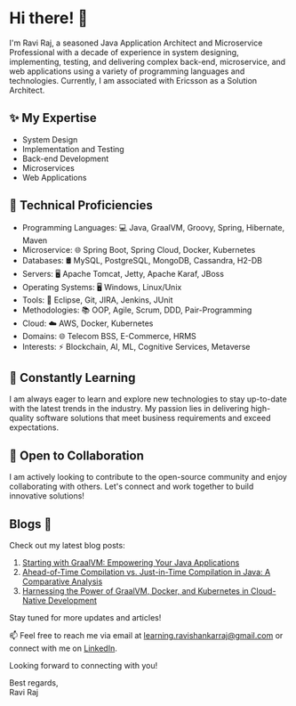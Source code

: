 # Hi there! 👋

I'm Ravi Raj, a seasoned Java Application Architect and Microservice Professional with a decade of experience in system designing, implementing, testing, and delivering complex back-end, microservice, and web applications using a variety of programming languages and technologies. Currently, I am associated with Ericsson as a Solution Architect.

## ✨ My Expertise
- System Design
- Implementation and Testing
- Back-end Development
- Microservices
- Web Applications

## 🚀 Technical Proficiencies 

- Programming Languages: 💻 Java, GraalVM, Groovy, Spring, Hibernate, Maven
- Microservice: 🌐 Spring Boot, Spring Cloud, Docker, Kubernetes
- Databases: 🛢️ MySQL, PostgreSQL, MongoDB, Cassandra, H2-DB
- Servers: 🖥️ Apache Tomcat, Jetty, Apache Karaf, JBoss
- Operating Systems: 🖥️ Windows, Linux/Unix
- Tools: 🔧 Eclipse, Git, JIRA, Jenkins, JUnit
- Methodologies: 📚 OOP, Agile, Scrum, DDD, Pair-Programming
- Cloud: ☁️ AWS, Docker, Kubernetes
- Domains: 🌐 Telecom BSS, E-Commerce, HRMS
- Interests: ⚡️ Blockchain, AI, ML, Cognitive Services, Metaverse


## 🌱 Constantly Learning
I am always eager to learn and explore new technologies to stay up-to-date with the latest trends in the industry. My passion lies in delivering high-quality software solutions that meet business requirements and exceed expectations.

## 🤝 Open to Collaboration
I am actively looking to contribute to the open-source community and enjoy collaborating with others. Let's connect and work together to build innovative solutions!

## Blogs 📝

Check out my latest blog posts:

1. [Starting with GraalVM: Empowering Your Java Applications](https://www.linkedin.com/pulse/starting-graalvm-empowering-your-java-applications-ravi-shankar-raj/)
2. [Ahead-of-Time Compilation vs. Just-in-Time Compilation in Java: A Comparative Analysis](https://www.linkedin.com/pulse/ahead-of-time-compilation-vs-just-in-time-java-comparative-raj/)
3. [Harnessing the Power of GraalVM, Docker, and Kubernetes in Cloud-Native Development](https://www.linkedin.com/pulse/harnessing-power-graalvm-docker-kubernetes-cloud-native-raj)

Stay tuned for more updates and articles!

📫 Feel free to reach me via email at learning.ravishankarraj@gmail.com or connect with me on [LinkedIn](https://www.linkedin.com/in/ravi-shankar-raj/).

Looking forward to connecting with you!

Best regards,  
Ravi Raj
